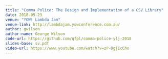 ```yaml
---
title: "Comma Police: The Design and Implementation of a CSV Library"
date: 2018-05-23
venue: "YOW! Lambda Jam"
venue-link: http://lambdajam.yowconference.com.au/
author: gwilson
author-name: George Wilson
code-url: https://github.com/qfpl/comma-police-ylj-2018
slides-base: sv.pdf
video-url: https://www.youtube.com/watch?v=zP-DgjIcCho
---
```

